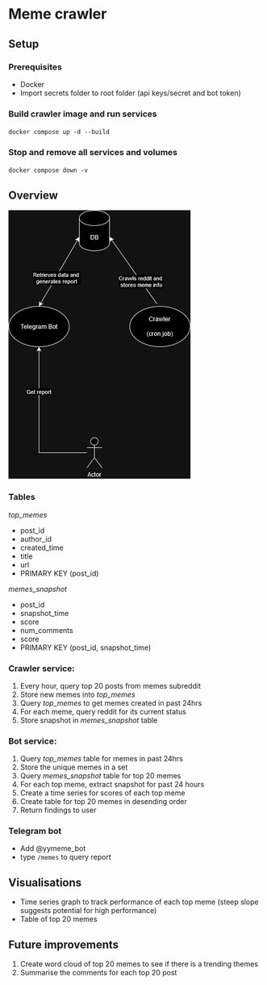# Meme crawler

## Setup

### Prerequisites

- Docker
- Import secrets folder to root folder (api keys/secret and bot token)

### Build crawler image and run services 

`docker compose up -d --build`

### Stop and remove all services and volumes

`docker compose down -v`

## Overview

![System schematic](./images/diagram.png)

### Tables 

*top_memes*
- post_id
- author_id
- created_time
- title 
- url
- PRIMARY KEY (post_id)

*memes_snapshot*
- post_id 
- snapshot_time
- score
- num_comments
- score 
- PRIMARY KEY (post_id, snapshot_time)

### Crawler service:
1. Every hour, query top 20 posts from memes subreddit
2. Store new memes into *top_memes*
3. Query *top_memes* to get memes created in past 24hrs
4. For each meme, query reddit for its current status
5. Store snapshot in *memes_snapshot* table

### Bot service:
1. Query *top_memes* table for memes in past 24hrs
2. Store the unique memes in a set
3. Query *memes_snapshot* table for top 20 memes 
5. For each top meme, extract snapshot for past 24 hours
6. Create a time series for scores of each top meme
7. Create table for top 20 memes in desending order
8. Return findings to user

### Telegram bot
- Add @yymeme_bot
- type `/memes` to query report

## Visualisations
- Time series graph to track performance of each top meme (steep slope suggests potential for high performance)
- Table of top 20 memes

##  Future improvements
1. Create word cloud of top 20 memes to see if there is a trending themes 
2. Summarise the comments for each top 20 post 